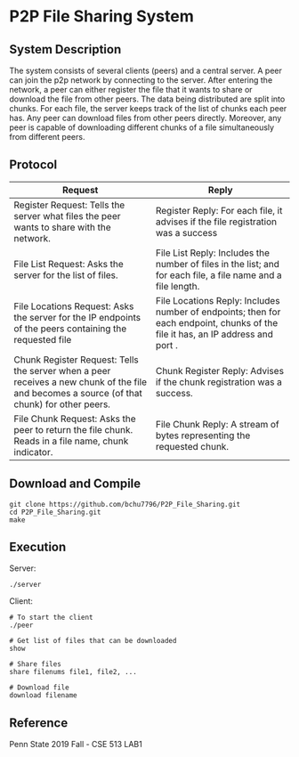 # P2P File Sharing System

## System Description

The system consists of several clients (peers) and a central server. A peer can join the p2p network by connecting to the server. After entering the network, a peer can either register the file that it wants to share or download the file from other peers. The data being distributed are split into chunks. For each file, the server keeps track of the list of chunks each peer has. Any peer can download files from other peers directly. Moreover, any peer is capable of downloading different chunks of a file simultaneously from different peers. 

## Protocol

| Request  | Reply  |
|---|---|
|Register Request: Tells the server what files the peer wants to share with the network. |Register Reply: For each file, it advises if the file registration was a success |
|  File List Request: Asks the server for the list of files. |  File List Reply: Includes the number of files in the list; and for each file, a file name and a file length. |
| File Locations Request: Asks the server for the IP endpoints of the peers containing the requested file  | File Locations Reply: Includes number of endpoints; then for each endpoint, chunks of the file it has, an IP address and port .  |
| Chunk Register Request: Tells the server when a peer receives a new chunk of the file and becomes a source (of that chunk) for other peers.  | Chunk Register Reply: Advises if the chunk registration was a success.|
| File Chunk Request: Asks the peer to return the file chunk. Reads in a file name, chunk indicator.  | File Chunk Reply: A stream of bytes representing the requested chunk. |

## Download and Compile
``` 
git clone https://github.com/bchu7796/P2P_File_Sharing.git
cd P2P_File_Sharing.git
make
```

## Execution
Server:
``` 
./server 
```
Client:
``` 
# To start the client
./peer 

# Get list of files that can be downloaded
show

# Share files
share filenums file1, file2, ...

# Download file
download filename

```

## Reference
Penn State 2019 Fall - CSE 513 LAB1